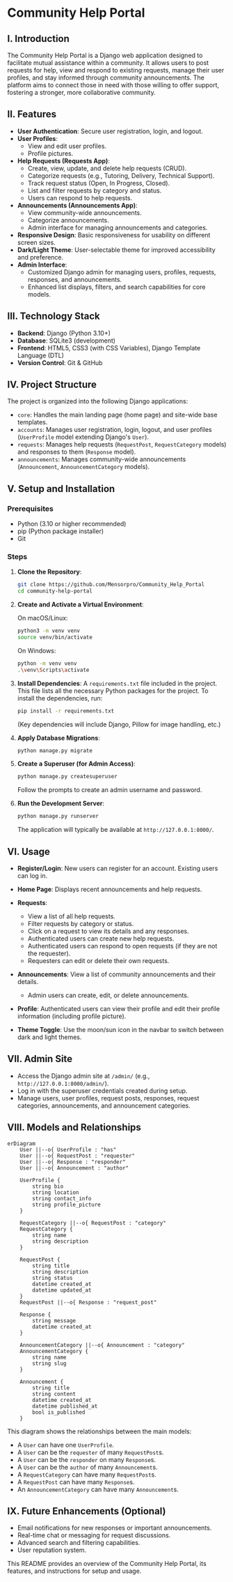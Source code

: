 # Community Help Portal

## I. Introduction
The Community Help Portal is a Django web application designed to facilitate mutual assistance within a community. It allows users to post requests for help, view and respond to existing requests, manage their user profiles, and stay informed through community announcements. The platform aims to connect those in need with those willing to offer support, fostering a stronger, more collaborative community.

## II. Features
-   **User Authentication**: Secure user registration, login, and logout.
-   **User Profiles**:
    -   View and edit user profiles.
    -   Profile pictures.
-   **Help Requests (Requests App)**:
    -   Create, view, update, and delete help requests (CRUD).
    -   Categorize requests (e.g., Tutoring, Delivery, Technical Support).
    -   Track request status (Open, In Progress, Closed).
    -   List and filter requests by category and status.
    -   Users can respond to help requests.
-   **Announcements (Announcements App)**:
    -   View community-wide announcements.
    -   Categorize announcements.
    -   Admin interface for managing announcements and categories.
-   **Responsive Design**: Basic responsiveness for usability on different screen sizes.
-   **Dark/Light Theme**: User-selectable theme for improved accessibility and preference.
-   **Admin Interface**:
    -   Customized Django admin for managing users, profiles, requests, responses, and announcements.
    -   Enhanced list displays, filters, and search capabilities for core models.

## III. Technology Stack
-   **Backend**: Django (Python 3.10+)
-   **Database**: SQLite3 (development)
-   **Frontend**: HTML5, CSS3 (with CSS Variables), Django Template Language (DTL)
-   **Version Control**: Git & GitHub

## IV. Project Structure
The project is organized into the following Django applications:

-   `core`: Handles the main landing page (home page) and site-wide base templates.
-   `accounts`: Manages user registration, login, logout, and user profiles (`UserProfile` model extending Django's `User`).
-   `requests`: Manages help requests (`RequestPost`, `RequestCategory` models) and responses to them (`Response` model).
-   `announcements`: Manages community-wide announcements (`Announcement`, `AnnouncementCategory` models).

## V. Setup and Installation
### Prerequisites
-   Python (3.10 or higher recommended)
-   pip (Python package installer)
-   Git

### Steps
1.  **Clone the Repository**:
    ```bash
    git clone https://github.com/Mensorpro/Community_Help_Portal
    cd community-help-portal
    ```
    

2.  **Create and Activate a Virtual Environment**:

    On macOS/Linux:
    ```bash
    python3 -m venv venv
    source venv/bin/activate
    ```

    On Windows:
    ```bash
    python -m venv venv
    .\venv\Scripts\activate
    ```

3.  **Install Dependencies**:
    A `requirements.txt` file  included in the project. This file lists all the necessary Python packages for the project.
    To install the dependencies, run:
    ```bash
    pip install -r requirements.txt
    ```
    (Key dependencies will include Django, Pillow for image handling, etc.)

4.  **Apply Database Migrations**:
    ```bash
    python manage.py migrate
    ```

5.  **Create a Superuser (for Admin Access)**:
    ```bash
    python manage.py createsuperuser
    ```
    Follow the prompts to create an admin username and password.

6.  **Run the Development Server**:
    ```bash
    python manage.py runserver
    ```
    The application will typically be available at `http://127.0.0.1:8000/`.

## VI. Usage
-   **Register/Login**: New users can register for an account. Existing users can log in.
-   **Home Page**: Displays recent announcements and help requests.
-   **Requests**:
    -   View a list of all help requests.
    -   Filter requests by category or status.
    -   Click on a request to view its details and any responses.
    -   Authenticated users can create new help requests.
    -   Authenticated users can respond to open requests (if they are not the requester).
    -   Requesters can edit or delete their own requests.
-   **Announcements**: View a list of community announcements and their details.
    -  Admin users can create, edit, or delete announcements.
    

-   **Profile**: Authenticated users can view their profile and edit their profile information (including profile picture).
-   **Theme Toggle**: Use the moon/sun icon in the navbar to switch between dark and light themes.

## VII. Admin Site
-   Access the Django admin site at `/admin/` (e.g., `http://127.0.0.1:8000/admin/`).
-   Log in with the superuser credentials created during setup.
-   Manage users, user profiles, request posts, responses, request categories, announcements, and announcement categories.

## VIII. Models and Relationships
```mermaid
erDiagram
    User ||--o{ UserProfile : "has"
    User ||--o{ RequestPost : "requester"
    User ||--o{ Response : "responder"
    User ||--o{ Announcement : "author"

    UserProfile {
        string bio
        string location
        string contact_info
        string profile_picture
    }

    RequestCategory ||--o{ RequestPost : "category"
    RequestCategory {
        string name
        string description
    }

    RequestPost {
        string title
        string description
        string status
        datetime created_at
        datetime updated_at
    }
    RequestPost ||--o{ Response : "request_post"

    Response {
        string message
        datetime created_at
    }

    AnnouncementCategory ||--o{ Announcement : "category"
    AnnouncementCategory {
        string name
        string slug
    }

    Announcement {
        string title
        string content
        datetime created_at
        datetime published_at
        bool is_published
    }
```
This diagram shows the relationships between the main models:
- A `User` can have one `UserProfile`.
- A `User` can be the `requester` of many `RequestPost`s.
- A `User` can be the `responder` on many `Response`s.
- A `User` can be the `author` of many `Announcement`s.
- A `RequestCategory` can have many `RequestPost`s.
- A `RequestPost` can have many `Response`s.
- An `AnnouncementCategory` can have many `Announcement`s.

## IX. Future Enhancements (Optional)
-   Email notifications for new responses or important announcements.
-   Real-time chat or messaging for request discussions.
-   Advanced search and filtering capabilities.
-   User reputation system.

This README provides an overview of the Community Help Portal, its features, and instructions for setup and usage.